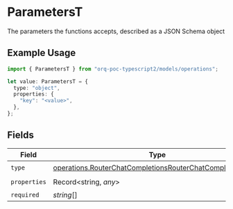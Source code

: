 # ParametersT

The parameters the functions accepts, described as a JSON Schema object

## Example Usage

```typescript
import { ParametersT } from "orq-poc-typescript2/models/operations";

let value: ParametersT = {
  type: "object",
  properties: {
    "key": "<value>",
  },
};
```

## Fields

| Field                                                                                                                                  | Type                                                                                                                                   | Required                                                                                                                               | Description                                                                                                                            |
| -------------------------------------------------------------------------------------------------------------------------------------- | -------------------------------------------------------------------------------------------------------------------------------------- | -------------------------------------------------------------------------------------------------------------------------------------- | -------------------------------------------------------------------------------------------------------------------------------------- |
| `type`                                                                                                                                 | [operations.RouterChatCompletionsRouterChatCompletionsType](../../models/operations/routerchatcompletionsrouterchatcompletionstype.md) | :heavy_check_mark:                                                                                                                     | N/A                                                                                                                                    |
| `properties`                                                                                                                           | Record<string, *any*>                                                                                                                  | :heavy_check_mark:                                                                                                                     | N/A                                                                                                                                    |
| `required`                                                                                                                             | *string*[]                                                                                                                             | :heavy_minus_sign:                                                                                                                     | N/A                                                                                                                                    |
